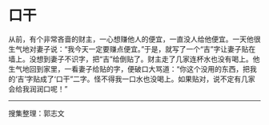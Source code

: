 # 口干

从前，有个非常吝啬的财主，一心想赚他人的便宜，一直没人给他便宜。一天他很生气地对妻子说：“我今天一定要赚点便宜。”于是，就写了一个“吉”字让妻子贴在墙上。没想到妻子不识字，把“吉”给倒贴了。财主走了几家连杯水也没有喝上。他生气地回到家里，一看妻子给贴的字，便破口大骂道：“你这个没用的东西，把我的‘吉’字贴成了‘口干”二字。怪不得我一口水也没喝上。如果贴对，说不定有几家会给我润润口呢！”

---

搜集整理：郭志文
